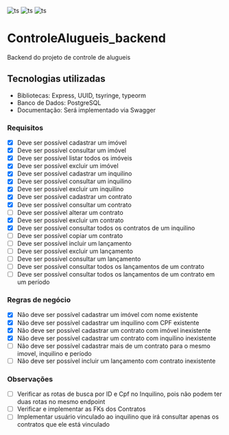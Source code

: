 ![ts](https://badgen.net/badge/Built%20With/TypeScript/blue)
![ts](https://badgen.net/badge/npm/v8.3.1/green)
![ts](https://badgen.net/badge/version/1.0.0/orange)

# ControleAlugueis_backend
Backend do projeto de controle de alugueis

## Tecnologias utilizadas
 - Bibliotecas: Express, UUID, tsyringe, typeorm
 - Banco de Dados: PostgreSQL
 - Documentação: Será implementado via Swagger

### Requisitos
 - [X] Deve ser possível cadastrar um imóvel
 - [X] Deve ser possível consultar um imóvel
 - [X] Deve ser possível listar todos os imóveis
 - [X] Deve ser possível excluir um imóvel
 - [X] Deve ser possível cadastrar um inquilino
 - [X] Deve ser possível consultar um inquilino
 - [X] Deve ser possível excluir um inquilino
 - [X] Deve ser possível cadastrar um contrato
 - [X] Deve ser possível consultar um contrato
 - [ ] Deve ser possível alterar um contrato
 - [X] Deve ser possível excluir um contrato
 - [X] Deve ser possível consultar todos os contratos de um inquilino
 - [ ] Deve ser possível copiar um contrato
 - [ ] Deve ser possível incluir um lançamento
 - [ ] Deve ser possível excluir um lançamento
 - [ ] Deve ser possível consultar um lançamento
 - [ ] Deve ser possível consultar todos os lançamentos de um contrato
 - [ ] Deve ser possível consultar todos os lançamentos de um contrato em um período

### Regras de negócio
 - [X] Não deve ser possível cadastrar um imóvel com nome existente
 - [X] Não deve ser possível cadastrar um inquilino com CPF existente
 - [X] Não deve ser possível cadastrar um contrato com imóvel inexistente
 - [X] Não deve ser possível cadastrar um contrato com inquilino inexistente
 - [ ] Não deve ser possível cadastrar mais de um contrato para o mesmo imovel, inquilino e período
 - [ ] Não deve ser possível incluir um lançamento com contrato inexistente

### Observações
 - [ ] Verificar as rotas de busca por ID e Cpf no Inquilino, pois não podem ter duas rotas no mesmo endpoint
 - [ ] Verificar e implementar as FKs dos Contratos
 - [ ] Implementar usuário vinculado ao inquilino que irá consultar apenas os contratos que ele está vinculado
